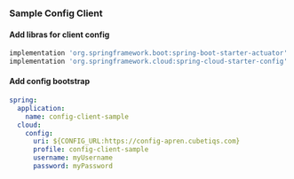 ### Sample Config Client

#### Add libras for client config
```groovy
implementation 'org.springframework.boot:spring-boot-starter-actuator'
implementation 'org.springframework.cloud:spring-cloud-starter-config'
```

#### Add config bootstrap
```yml
spring:
  application:
    name: config-client-sample
  cloud:
    config:
      uri: ${CONFIG_URL:https://config-apren.cubetiqs.com}
      profile: config-client-sample
      username: myUsername
      password: myPassword
```
